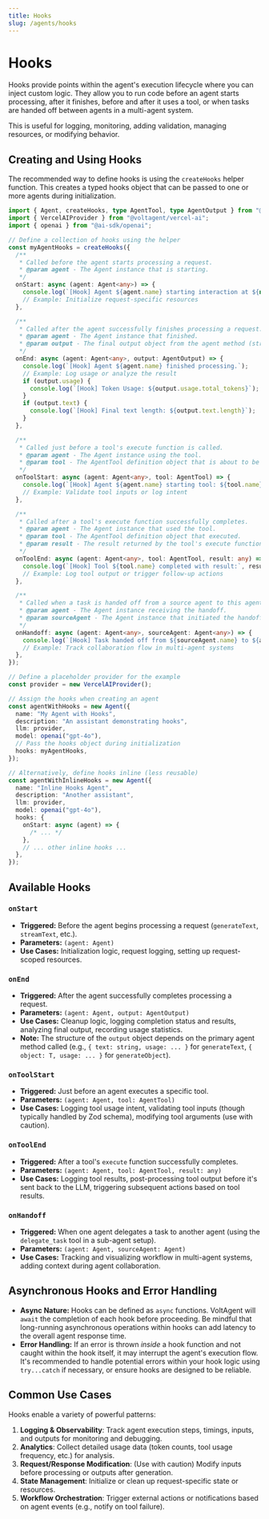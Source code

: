 ```yaml
---
title: Hooks
slug: /agents/hooks
---
```


# Hooks

Hooks provide points within the agent's execution lifecycle where you can inject custom logic. They allow you to run code before an agent starts processing, after it finishes, before and after it uses a tool, or when tasks are handed off between agents in a multi-agent system.

This is useful for logging, monitoring, adding validation, managing resources, or modifying behavior.

## Creating and Using Hooks

The recommended way to define hooks is using the `createHooks` helper function. This creates a typed hooks object that can be passed to one or more agents during initialization.

```ts
import { Agent, createHooks, type AgentTool, type AgentOutput } from "@voltagent/core";
import { VercelAIProvider } from "@voltagent/vercel-ai";
import { openai } from "@ai-sdk/openai";

// Define a collection of hooks using the helper
const myAgentHooks = createHooks({
  /**
   * Called before the agent starts processing a request.
   * @param agent - The Agent instance that is starting.
   */
  onStart: async (agent: Agent<any>) => {
    console.log(`[Hook] Agent ${agent.name} starting interaction at ${new Date().toISOString()}`);
    // Example: Initialize request-specific resources
  },

  /**
   * Called after the agent successfully finishes processing a request.
   * @param agent - The Agent instance that finished.
   * @param output - The final output object from the agent method (structure depends on the method called, e.g., generateText vs generateObject).
   */
  onEnd: async (agent: Agent<any>, output: AgentOutput) => {
    console.log(`[Hook] Agent ${agent.name} finished processing.`);
    // Example: Log usage or analyze the result
    if (output.usage) {
      console.log(`[Hook] Token Usage: ${output.usage.total_tokens}`);
    }
    if (output.text) {
      console.log(`[Hook] Final text length: ${output.text.length}`);
    }
  },

  /**
   * Called just before a tool's execute function is called.
   * @param agent - The Agent instance using the tool.
   * @param tool - The AgentTool definition object that is about to be executed.
   */
  onToolStart: async (agent: Agent<any>, tool: AgentTool) => {
    console.log(`[Hook] Agent ${agent.name} starting tool: ${tool.name}`);
    // Example: Validate tool inputs or log intent
  },

  /**
   * Called after a tool's execute function successfully completes.
   * @param agent - The Agent instance that used the tool.
   * @param tool - The AgentTool definition object that executed.
   * @param result - The result returned by the tool's execute function.
   */
  onToolEnd: async (agent: Agent<any>, tool: AgentTool, result: any) => {
    console.log(`[Hook] Tool ${tool.name} completed with result:`, result);
    // Example: Log tool output or trigger follow-up actions
  },

  /**
   * Called when a task is handed off from a source agent to this agent (in sub-agent scenarios).
   * @param agent - The Agent instance receiving the handoff.
   * @param sourceAgent - The Agent instance that initiated the handoff.
   */
  onHandoff: async (agent: Agent<any>, sourceAgent: Agent<any>) => {
    console.log(`[Hook] Task handed off from ${sourceAgent.name} to ${agent.name}`);
    // Example: Track collaboration flow in multi-agent systems
  },
});

// Define a placeholder provider for the example
const provider = new VercelAIProvider();

// Assign the hooks when creating an agent
const agentWithHooks = new Agent({
  name: "My Agent with Hooks",
  description: "An assistant demonstrating hooks",
  llm: provider,
  model: openai("gpt-4o"),
  // Pass the hooks object during initialization
  hooks: myAgentHooks,
});

// Alternatively, define hooks inline (less reusable)
const agentWithInlineHooks = new Agent({
  name: "Inline Hooks Agent",
  description: "Another assistant",
  llm: provider,
  model: openai("gpt-4o"),
  hooks: {
    onStart: async (agent) => {
      /* ... */
    },
    // ... other inline hooks ...
  },
});
```

## Available Hooks

### `onStart`

- **Triggered:** Before the agent begins processing a request (`generateText`, `streamText`, etc.).
- **Parameters:** `(agent: Agent)`
- **Use Cases:** Initialization logic, request logging, setting up request-scoped resources.

### `onEnd`

- **Triggered:** After the agent successfully completes processing a request.
- **Parameters:** `(agent: Agent, output: AgentOutput)`
- **Use Cases:** Cleanup logic, logging completion status and results, analyzing final output, recording usage statistics.
- **Note:** The structure of the `output` object depends on the primary agent method called (e.g., `{ text: string, usage: ... }` for `generateText`, `{ object: T, usage: ... }` for `generateObject`).

### `onToolStart`

- **Triggered:** Just before an agent executes a specific tool.
- **Parameters:** `(agent: Agent, tool: AgentTool)`
- **Use Cases:** Logging tool usage intent, validating tool inputs (though typically handled by Zod schema), modifying tool arguments (use with caution).

### `onToolEnd`

- **Triggered:** After a tool's `execute` function successfully completes.
- **Parameters:** `(agent: Agent, tool: AgentTool, result: any)`
- **Use Cases:** Logging tool results, post-processing tool output before it's sent back to the LLM, triggering subsequent actions based on tool results.

### `onHandoff`

- **Triggered:** When one agent delegates a task to another agent (using the `delegate_task` tool in a sub-agent setup).
- **Parameters:** `(agent: Agent, sourceAgent: Agent)`
- **Use Cases:** Tracking and visualizing workflow in multi-agent systems, adding context during agent collaboration.

## Asynchronous Hooks and Error Handling

- **Async Nature:** Hooks can be defined as `async` functions. VoltAgent will `await` the completion of each hook before proceeding. Be mindful that long-running asynchronous operations within hooks can add latency to the overall agent response time.
- **Error Handling:** If an error is thrown _inside_ a hook function and not caught within the hook itself, it may interrupt the agent's execution flow. It's recommended to handle potential errors within your hook logic using `try...catch` if necessary, or ensure hooks are designed to be reliable.

## Common Use Cases

Hooks enable a variety of powerful patterns:

1.  **Logging & Observability**: Track agent execution steps, timings, inputs, and outputs for monitoring and debugging.
2.  **Analytics**: Collect detailed usage data (token counts, tool usage frequency, etc.) for analysis.
3.  **Request/Response Modification**: (Use with caution) Modify inputs before processing or outputs after generation.
4.  **State Management**: Initialize or clean up request-specific state or resources.
5.  **Workflow Orchestration**: Trigger external actions or notifications based on agent events (e.g., notify on tool failure).
